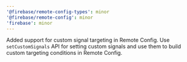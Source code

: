 ```yaml
---
'@firebase/remote-config-types': minor
'@firebase/remote-config': minor
'firebase': minor
---
```


Added support for custom signal targeting in Remote Config. Use `setCustomSignals` API for setting custom signals and use them to build custom targeting conditions in Remote Config.
